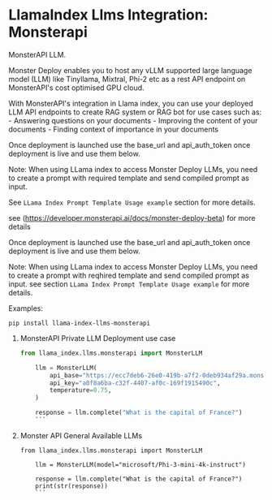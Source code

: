 # LlamaIndex Llms Integration: Monsterapi

MonsterAPI LLM.

Monster Deploy enables you to host any vLLM supported large language model (LLM) like Tinyllama, Mixtral, Phi-2 etc as a rest API endpoint on MonsterAPI's cost optimised GPU cloud.

With MonsterAPI's integration in Llama index, you can use your deployed LLM API endpoints to create RAG system or RAG bot for use cases such as: - Answering questions on your documents - Improving the content of your documents - Finding context of importance in your documents

Once deployment is launched use the base_url and api_auth_token once deployment is live and use them below.

Note: When using LLama index to access Monster Deploy LLMs, you need to create a prompt with required template and send compiled prompt as input.

See `LLama Index Prompt Template Usage example` section for more details.

see (https://developer.monsterapi.ai/docs/monster-deploy-beta) for more details

Once deployment is launched use the base_url and api_auth_token once deployment is live and use them below.

Note: When using LLama index to access Monster Deploy LLMs, you need to create a prompt with reqhired template and send compiled prompt as input. see section `LLama Index Prompt Template
    Usage example` for more details.

Examples:

`pip install llama-index-llms-monsterapi`

1.  MonsterAPI Private LLM Deployment use case

    ````python
    from llama_index.llms.monsterapi import MonsterLLM

        llm = MonsterLLM(
            api_base="https://ecc7deb6-26e0-419b-a7f2-0deb934af29a.monsterapi.ai",
            api_key="a0f8a6ba-c32f-4407-af0c-169f1915490c",
            temperature=0.75,
        )

        response = llm.complete("What is the capital of France?")
        ```

    ````

2.  Monster API General Available LLMs

    ````python3
    from llama_index.llms.monsterapi import MonsterLLM

        llm = MonsterLLM(model="microsoft/Phi-3-mini-4k-instruct")

        response = llm.complete("What is the capital of France?")
        print(str(response))
        ```
    ````
